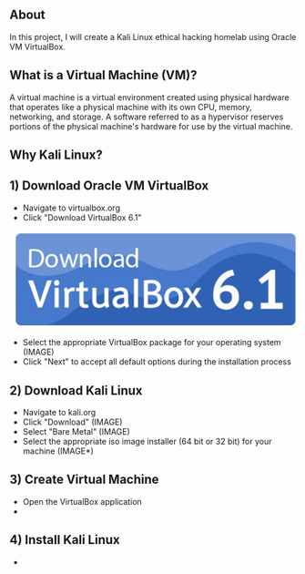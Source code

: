 ## About

In this project, I will create a Kali Linux ethical hacking homelab using Oracle VM VirtualBox.

## What is a Virtual Machine (VM)?

A virtual machine is a virtual environment created using physical hardware that operates like a physical machine with its own CPU, memory, networking, and storage. A software referred to as a hypervisor reserves portions of the physical machine's hardware for use by the virtual machine. 

## Why Kali Linux?



## 1) Download Oracle VM VirtualBox

- Navigate to virtualbox.org 
- Click "Download VirtualBox 6.1"

![](vb.jpg)
- Select the appropriate VirtualBox package for your operating system
(IMAGE)
- Click "Next" to accept all default options during the installation process

## 2) Download Kali Linux

- Navigate to kali.org
- Click "Download"
(IMAGE)
- Select "Bare Metal" 
(IMAGE)
- Select the appropriate iso image installer (64 bit or 32 bit) for your machine
(IMAGE*)

## 3) Create Virtual Machine 

- Open the VirtualBox application
- 

## 4) Install Kali Linux 

-

